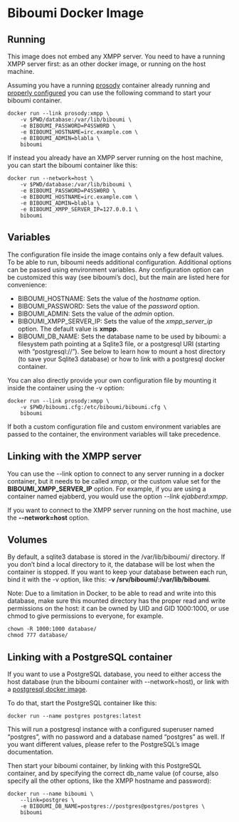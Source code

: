 Biboumi Docker Image
====================

Running
-------

This image does not embed any XMPP server. You need to have a running XMPP server first: as an other docker image, or running on the host machine.

Assuming you have a running [prosody](https://hub.docker.com/r/prosody/prosody/) container already running and [properly configured](https://prosody.im/doc/components#adding_an_external_component) you can use the following command to start your biboumi container.

```
docker run --link prosody:xmpp \
    -v $PWD/database:/var/lib/biboumi \
    -e BIBOUMI_PASSWORD=P4SSW0RD \
    -e BIBOUMI_HOSTNAME=irc.example.com \
    -e BIBOUMI_ADMIN=blabla \
    biboumi
```

If instead you already have an XMPP server running on the host machine, you can start the biboumi container like this:

```
docker run --network=host \
    -v $PWD/database:/var/lib/biboumi \
    -e BIBOUMI_PASSWORD=P4SSW0RD \
    -e BIBOUMI_HOSTNAME=irc.example.com \
    -e BIBOUMI_ADMIN=blabla \
    -e BIBOUMI_XMPP_SERVER_IP=127.0.0.1 \
    biboumi
```

Variables
---------

The configuration file inside the image contains only a few default values.  To be able to run, biboumi needs additional configuration.  Additional options can be passed using environment variables.  Any configuration option can be customized this way (see biboumi’s doc), but the main are listed here for convenience:

* BIBOUMI_HOSTNAME: Sets the value of the *hostname* option.
* BIBOUMI_PASSWORD: Sets the value of the *password* option.
* BIBOUMI_ADMIN: Sets the value of the *admin* option.
* BIBOUMI_XMPP_SERVER_IP: Sets the value of the *xmpp_server_ip* option. The default value is **xmpp**.
* BIBOUMI_DB_NAME: Sets the database name to be used by biboumi: a filesystem path pointing at a Sqlite3 file, or a postgresql URI (starting with “postgresql://”). See below to learn how to mount a host directory (to save your Sqlite3 database) or how to link with a postgresql docker container.

You can also directly provide your own configuration file by mounting it inside the container using the -v option:

```
docker run --link prosody:xmpp \
    -v $PWD/biboumi.cfg:/etc/biboumi/biboumi.cfg \
    biboumi
```

If both a custom configuration file and custom environment variables are passed to the container, the environment variables will take precedence.

Linking with the XMPP server
----------------------------

You can use the --link option to connect to any server running in a docker container, but it needs to be called *xmpp*, or the custom value set for the **BIBOUMI_XMPP_SERVER_IP** option. For example, if you are using a container named ejabberd, you would use the option *--link ejabberd:xmpp*.

If you want to connect to the XMPP server running on the host machine, use the **--network=host** option.

Volumes
-------

By default, a sqlite3 database is stored in the /var/lib/biboumi/ directory. If you don’t bind a local directory to it, the database will be lost when the container is stopped. If you want to keep your database between each run, bind it with the -v option, like this: **-v /srv/biboumi/:/var/lib/biboumi**.

Note: Due to a limitation in Docker, to be able to read and write into this database, make sure this mounted directory has the proper read and write permissions on the host: it can be owned by UID and GID 1000:1000, or use chmod to give permissions to everyone, for example.

```
chown -R 1000:1000 database/
chmod 777 database/
```

Linking with a PostgreSQL container
-----------------------------------

If you want to use a PostgreSQL database, you need to either access the host database (run the biboumi container with --network=host), or link with a [postgresql docker image](https://hub.docker.com/_/postgres/).

To do that, start the PostgreSQL container like this:

```
docker run --name postgres postgres:latest
```

This will run a postgresql instance with a configured superuser named “postgres”, with no password and a database named “postgres” as well. If you want different values, please refer to the PostgreSQL’s image documentation.

Then start your biboumi container, by linking with this PostgreSQL container, and by specifying the correct db_name value (of course, also specify all the other options, like the XMPP hostname and password):

```
docker run --name biboumi \
    --link=postgres \
    -e BIBOUMI_DB_NAME=postgres://postgres@postgres/postgres \
    biboumi
```
